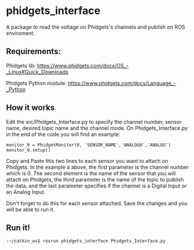 # phidgets_interface
A package to read the voltage on Phidgets's channels and publish on ROS enviroment.

Requirements:
---------------------
Phidgets lib: https://www.phidgets.com/docs/OS_-_Linux#Quick_Downloads

Phidgets Python module: https://www.phidgets.com/docs/Language_-_Python

How it works
----------------------

Edit the src/Phidgets_Interface.py  to specify the channel number, sensor name, desired topic name and the channel mode.
On Phidgets_Interface.py in the end of the code you will find an example: 

```
monitor_0 = PhidgetMonitor(0, 'SENSOR_NAME','ANALOG0','ANALOG') 
monitor_0.setup()
```

Copy and Paste this two lines to each sensor you want to attach on Phidgets. In the example a above, the first parameter is the channel number which is 0. The second element is the name of the sensor that you will attach on Phidgets, the third parameter is the name of the topic to publish the data, and the last parameter specifies if the channel is a Digital Input or an Analog Input. 

Don't forget to do this for each sensor attached. Save the changes and you will be able to run it. 

Run it!
-------------------------
```
:~/catkin_ws$ rosrun phidgets_interface Phidgets_Interface.py
```
